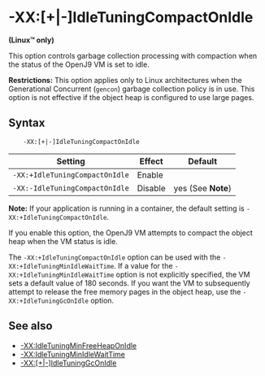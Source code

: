 <!--
* Copyright (c) 2017, 2018 IBM Corp. and others
*
* This program and the accompanying materials are made
* available under the terms of the Eclipse Public License 2.0
* which accompanies this distribution and is available at
* https://www.eclipse.org/legal/epl-2.0/ or the Apache
* License, Version 2.0 which accompanies this distribution and
* is available at https://www.apache.org/licenses/LICENSE-2.0.
*
* This Source Code may also be made available under the
* following Secondary Licenses when the conditions for such
* availability set forth in the Eclipse Public License, v. 2.0
* are satisfied: GNU General Public License, version 2 with
* the GNU Classpath Exception [1] and GNU General Public
* License, version 2 with the OpenJDK Assembly Exception [2].
*
* [1] https://www.gnu.org/software/classpath/license.html
* [2] http://openjdk.java.net/legal/assembly-exception.html
*
* SPDX-License-Identifier: EPL-2.0 OR Apache-2.0 OR GPL-2.0 WITH
* Classpath-exception-2.0 OR LicenseRef-GPL-2.0 WITH Assembly-exception
-->

# -XX:\[+|-\]IdleTuningCompactOnIdle

**(Linux&trade; only)**

This option controls garbage collection processing with compaction when the status of the OpenJ9 VM is set to idle.

<i class="fa fa-exclamation-triangle" aria-hidden="true"></i> **Restrictions:** This option applies only to Linux architectures when the Generational Concurrent (`gencon`) garbage collection policy is in use. This option is not effective if the object heap is configured to use large pages.

## Syntax

        -XX:[+|-]IdleTuningCompactOnIdle

| Setting                        | Effect  | Default                                                                            |
|--------------------------------|---------|:----------------------------------------------------------------------------------:|
| `-XX:+IdleTuningCompactOnIdle` | Enable  |                                                                                    |
| `-XX:-IdleTuningCompactOnIdle` | Disable | <i class="fa fa-check" aria-hidden="true"></i><span class="sr-only">yes</span> (See **Note**) |

<i class="fa fa-pencil-square-o" aria-hidden="true"></i> **Note:** If your application is running in a container, the default setting is `-XX:+IdleTuningCompactOnIdle`.

If you enable this option, the OpenJ9 VM attempts to compact the object heap when the VM status is idle.

The `-XX:+IdleTuningCompactOnIdle` option can be used with the `-XX:+IdleTuningMinIdleWaitTime`. If a value for the `-XX:+IdleTuningMinIdleWaitTime` option is not explicitly specified, the VM sets a default value of 180 seconds. If you want the VM to subsequently attempt to release the free memory pages in the object heap, use the `-XX:+IdleTuningGcOnIdle` option.

## See also

- [-XX:IdleTuningMinFreeHeapOnIdle](xxidletuningminfreeheaponidle.md)
- [-XX:IdleTuningMinIdleWaitTime](xxidletuningminidlewaittime.md)
- [-XX:\[+|-\]IdleTuningGcOnIdle](xxidletuninggconidle.md)



<!-- ==== END OF TOPIC ==== xxidletuningcompactonidle.md ==== -->
